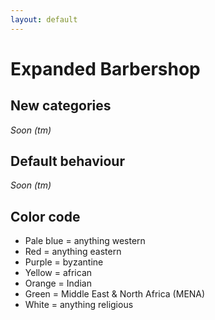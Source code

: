```yaml
---
layout: default
---
```


# Expanded Barbershop

## New categories
_Soon (tm)_

## Default behaviour
_Soon (tm)_

## Color code
* Pale blue = anything western
* Red = anything eastern
* Purple = byzantine
* Yellow = african
* Orange = Indian
* Green = Middle East & North Africa (MENA)
* White = anything religious
